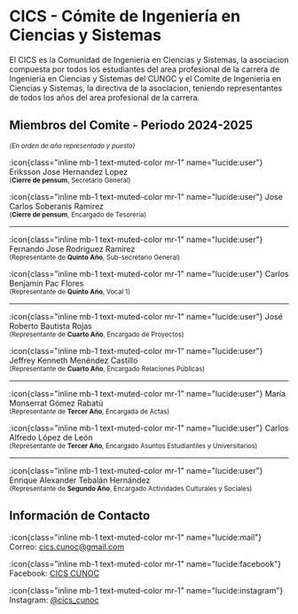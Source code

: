 # CICS - Cómite de Ingeniería en Ciencias y Sistemas

El CICS es la Comunidad de Ingenieria en Ciencias y Sistemas, la asociacion
compuesta por todos los estudiantes del area profesional de la carrera de
Ingenieria en Ciencias y Sistemas del CUNOC y el Comite de Ingenieria en
Ciencias y Sistemas, la directiva de la asociacion, teniendo representantes
de todos los años del area profesional de la carrera.

## Miembros del Comite - Periodo 2024-2025
<small>*(En orden de año representado y puesto)*</small>

:icon{class="inline mb-1 text-muted-color mr-1" name="lucide:user"} Eriksson Jose Hernandez Lopez\
<small>(**Cierre de pensum**, Secretario General)</small>

:icon{class="inline mb-1 text-muted-color mr-1" name="lucide:user"} Jose Carlos Soberanis Ramirez\
<small>(**Cierre de pensum**, Encargado de Tesorería)</small>

---

:icon{class="inline mb-1 text-muted-color mr-1" name="lucide:user"} Fernando Jose Rodriguez Ramirez\
<small>(Representante de **Quinto Año**, Sub-secretario General)</small>

:icon{class="inline mb-1 text-muted-color mr-1" name="lucide:user"} Carlos Benjamín Pac Flores\
<small>(Representante de **Quinto Año**, Vocal 1)</small>

---

:icon{class="inline mb-1 text-muted-color mr-1" name="lucide:user"} José Roberto Bautista Rojas\
<small>(Representante de **Cuarto Año**, Encargado de Proyectos)</small>

:icon{class="inline mb-1 text-muted-color mr-1" name="lucide:user"} Jeffrey Kenneth Menéndez Castillo\
<small>(Representante de **Cuarto Año**, Encargado Relaciones Públicas)</small>

---

:icon{class="inline mb-1 text-muted-color mr-1" name="lucide:user"} María Monserrat Gómez Rabatú\
<small>(Representante de **Tercer Año**, Encargada de Actas)</small>

:icon{class="inline mb-1 text-muted-color mr-1" name="lucide:user"} Carlos Alfredo López de León\
<small>(Representante de **Tercer Año**, Encargado Asuntos Estudiantiles y Universitarios)</small>

---

:icon{class="inline mb-1 text-muted-color mr-1" name="lucide:user"} Enrique Alexander Tebalán Hernández\
<small>(Representante de **Segundo Año**, Encargado Actividades Culturales y Sociales)</small>

## Información de Contacto

:icon{class="inline mb-1 text-muted-color mr-1" name="lucide:mail"} Correo: cics.cunoc@gmail.com

:icon{class="inline mb-1 text-muted-color mr-1" name="lucide:facebook"} Facebook: [CICS CUNOC](https://www.facebook.com/cicscunoc)

:icon{class="inline mb-1 text-muted-color mr-1" name="lucide:instagram"} Instagram: [@cics_cunoc](https://www.instagram.com/cics_cunoc)
